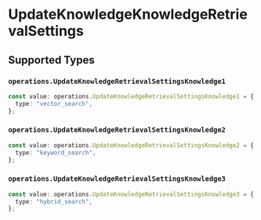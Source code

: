 # UpdateKnowledgeKnowledgeRetrievalSettings


## Supported Types

### `operations.UpdateKnowledgeRetrievalSettingsKnowledge1`

```typescript
const value: operations.UpdateKnowledgeRetrievalSettingsKnowledge1 = {
  type: "vector_search",
};
```

### `operations.UpdateKnowledgeRetrievalSettingsKnowledge2`

```typescript
const value: operations.UpdateKnowledgeRetrievalSettingsKnowledge2 = {
  type: "keyword_search",
};
```

### `operations.UpdateKnowledgeRetrievalSettingsKnowledge3`

```typescript
const value: operations.UpdateKnowledgeRetrievalSettingsKnowledge3 = {
  type: "hybrid_search",
};
```

